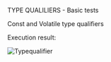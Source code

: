 TYPE QUALILIERS - Basic tests

Const and Volatile type qualifiers

Execution result:

![Typequalifier](https://user-images.githubusercontent.com/63492659/153867031-0637b660-d4d2-428e-92f6-463232cc5081.png)


